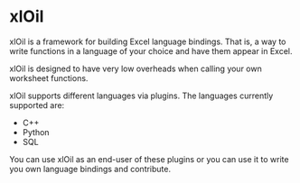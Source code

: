 # xlOil

xlOil is a framework for building Excel language bindings. That is, a way to write functions in a language of your choice and have them appear in Excel.

xlOil is designed to have very low overheads when calling your own worksheet functions.

xlOil supports different languages via plugins. The languages currently supported are:

- C++
- Python
- SQL

You can use xlOil as an end-user of these plugins or you can use it to write you own language bindings and contribute.
